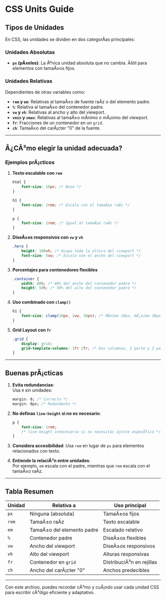 
# CSS Units Guide

## Tipos de Unidades

En CSS, las unidades se dividen en dos categorÃ­as principales:

### Unidades Absolutas
- **`px` (pÃ­xeles)**: La Ãºnica unidad absoluta que no cambia. Ãštil para elementos con tamaÃ±os fijos.

### Unidades Relativas
Dependientes de otras variables como:
- **`rem` y `em`**: Relativas al tamaÃ±o de fuente raÃ­z o del elemento padre.
- **`%`**: Relativa al tamaÃ±o del contenedor padre.
- **`vw` y `vh`**: Relativas al ancho y alto del viewport.
- **`vmin` y `vmax`**: Relativas al tamaÃ±o mÃ­nimo o mÃ¡ximo del viewport.
- **`fr`**: Fracciones de un contenedor en un `grid`.
- **`ch`**: TamaÃ±o del carÃ¡cter "0" de la fuente.

---

## Â¿CÃ³mo elegir la unidad adecuada?

### Ejemplos prÃ¡cticos

1. **Texto escalable con `rem`**  
    ```css
    html {
        font-size: 16px; /* Base */
    }

    h1 {
        font-size: 2rem; /* Escala con el tamaÃ±o raÃ­z */
    }

    p {
        font-size: 1rem; /* Igual al tamaÃ±o raÃ­z */
    }
    ```

2. **DiseÃ±os responsivos con `vw` y `vh`**  
    ```css
    .hero {
        height: 100vh; /* Ocupa toda la altura del viewport */
        font-size: 5vw; /* Escala con el ancho del viewport */
    }
    ```

3. **Porcentajes para contenedores flexibles**  
    ```css
    .container {
        width: 80%; /* 80% del ancho del contenedor padre */
        height: 50%; /* 50% del alto del contenedor padre */
    }
    ```

4. **Uso combinado con `clamp()`**  
    ```css
    h1 {
        font-size: clamp(18px, 2vw, 36px); /* MÃ­nimo 18px, mÃ¡ximo 36px */
    }
    ```

5. **Grid Layout con `fr`**  
    ```css
    .grid {
        display: grid;
        grid-template-columns: 1fr 2fr; /* Dos columnas, 1 parte y 2 partes */
    }
    ```

---

## Buenas prÃ¡cticas

1. **Evita redundancias**:  
   Usa `0` sin unidades:
    ```css
    margin: 0; /* Correcto */
    margin: 0px; /* Redundante */
    ```

2. **No definas `line-height` si no es necesario**:  
    ```css
    p {
        font-size: 1rem;
        /* line-height innecesario si no necesitas ajuste especÃ­fico */
    }
    ```

3. **Considera accesibilidad**: Usa `rem` en lugar de `px` para elementos relacionados con texto.

4. **Entiende la relaciÃ³n entre unidades**:  
   Por ejemplo, `em` escala con el padre, mientras que `rem` escala con el tamaÃ±o raÃ­z.

---

## Tabla Resumen

| Unidad  | Relativa a                      | Uso principal                         |
|---------|---------------------------------|---------------------------------------|
| `px`    | Ninguna (absoluta)             | TamaÃ±os fijos                         |
| `rem`   | TamaÃ±o raÃ­z                    | Texto escalable                       |
| `em`    | TamaÃ±o del elemento padre      | Escalado relativo                     |
| `%`     | Contenedor padre               | DiseÃ±os flexibles                     |
| `vw`    | Ancho del viewport             | DiseÃ±os responsivos                   |
| `vh`    | Alto del viewport              | Alturas responsivas                   |
| `fr`    | Contenedor en `grid`           | DistribuciÃ³n en rejillas              |
| `ch`    | Ancho del carÃ¡cter "0"         | Anchos predecibles                    |

---

Con este archivo, puedes recordar cÃ³mo y cuÃ¡ndo usar cada unidad CSS para escribir cÃ³digo eficiente y adaptativo.